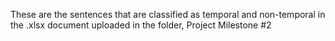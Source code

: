 These are the sentences that are classified as temporal and non-temporal in the .xlsx document uploaded in the folder, Project Milestone #2
